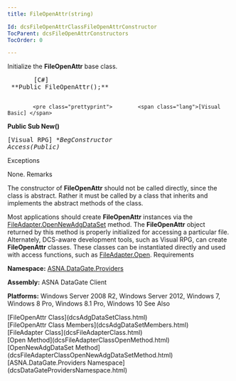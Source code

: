 ```yaml
---
title: FileOpenAttr(string)

Id: dcsFileOpenAttrClassFileOpenAttrConstructor
TocParent: dcsFileOpenAttrConstructors
TocOrder: 0

---
```


Initialize the **FileOpenAttr** base class.
<pre class="prettyprint">       <span class="lang">[C#]</span>
 **Public FileOpenAttr();** 
      </pre>
            <pre class="prettyprint">        <span class="lang">[Visual Basic] </span>
 **Public Sub New()**  </pre>
      <pre class="prettyprint">        <span class="lang">[Visual RPG]</span>
 **BegConstructor Access(*Public)** 
      </pre>

Exceptions

None.
Remarks

The constructor of **FileOpenAttr** should not be called directly, since the class is abstract. Rather it must be called by a class that inherits and implements the abstract methods of the class.

Most applications should create **FileOpenAttr** instances via the [ FileAdapter.OpenNewAdgDataSet](dcsFileAdapterClassOpenNewAdgDataSetMethod.html) method. The **FileOpenAttr** object returned by this method is properly initialized for accessing a particular file. Alternately, DCS-aware development tools, such as Visual RPG, can create **FileOpenAttr** classes. These classes can be instantiated directly and used with access functions, such as [ FileAdapter.Open](dcsFileAdapterClassOpenMethod.html).
Requirements

**Namespace:** [ ASNA.DataGate.Providers](dcsDataGateProvidersNamespace.html) 

**Assembly:** ASNA DataGate Client

**Platforms:** Windows Server 2008 R2, Windows Server 2012, Windows 7, Windows 8 Pro, Windows 8.1 Pro, Windows 10
See Also

<dl />
      [FileOpenAttr Class](dcsAdgDataSetClass.html)
      <br />
      [FileOpenAttr Class Members](dcsAdgDataSetMembers.html)
      <br />
      [FileAdapter Class](dcsFileAdapterClass.html)
      <br />
      [Open Method](dcsFileAdapterClassOpenMethod.html)
      <br />
      [OpenNewAdgDataSet Method](dcsFileAdapterClassOpenNewAdgDataSetMethod.html)
      <br />
      [ASNA.DataGate.Providers Namespace](dcsDataGateProvidersNamespace.html)

